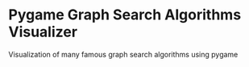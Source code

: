 # Pygame Graph Search Algorithms Visualizer
Visualization of many famous graph search algorithms using pygame
